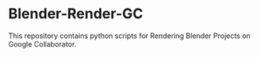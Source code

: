# Blender-Render-GC
This repository contains python scripts for Rendering Blender Projects on Google Collaborator.
